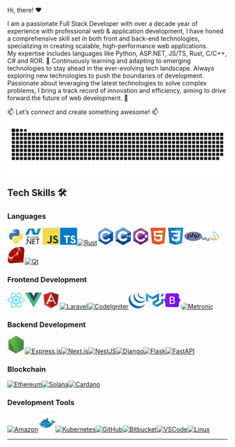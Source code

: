 

Hi, there! ❤️

I am a passionate Full Stack Developer with over a decade year of experience with professional web & application development, I have honed a comprehensive skill set in both front and back-end technologies, specializing in creating scalable, high-performance web applications. <br/>
My expertise includes languages like Python, ASP.NET, JS/TS, Rust, C/C++, C# and ROR. 👀 Continuously learning and adapting to emerging technologies to stay ahead in the ever-evolving tech landscape. Always exploring new technologies to push the boundaries of development.
Passionate about leveraging the latest technologies to solve complex problems, I bring a track record of innovation and efficiency, aiming to drive forward the future of web development. 💞️

📫 Let’s connect and create something awesome! 📫

<picture>
  <source media="(prefers-color-scheme: dark)" srcset="https://raw.githubusercontent.com/sharunkumar/sharunkumar/output/github-contribution-grid-snake-dark.svg">
  <source media="(prefers-color-scheme: light)" srcset="https://raw.githubusercontent.com/sharunkumar/sharunkumar/output/github-contribution-grid-snake.svg">
  <img alt="github contribution grid snake animation" src="https://raw.githubusercontent.com/sharunkumar/sharunkumar/output/github-contribution-grid-snake.svg">
</picture>

## Tech Skills 🛠️

### Languages

<a href="https://www.python.org" target="_blank" rel="noreferrer" style="display: inline-block;">
  <img src="https://raw.githubusercontent.com/devicons/devicon/master/icons/python/python-original.svg" 
       alt="Python" width="40" height="40" />
</a><a href="https://dotnet.microsoft.com/apps/aspnet" target="_blank" rel="noreferrer" style="display: inline-block;">
  <img src="https://raw.githubusercontent.com/devicons/devicon/master/icons/dot-net/dot-net-original-wordmark.svg" 
       alt="ASP.NET" width="40" height="40" />
</a><a href="https://developer.mozilla.org/en-US/docs/Web/JavaScript" target="_blank" rel="noreferrer" style="display: inline-block;">
  <img src="https://raw.githubusercontent.com/devicons/devicon/master/icons/javascript/javascript-original.svg" 
       alt="JavaScript" width="40" height="40" />
</a><a href="https://www.typescriptlang.org" target="_blank" rel="noreferrer" style="display: inline-block;">
  <img src="https://raw.githubusercontent.com/devicons/devicon/master/icons/typescript/typescript-original.svg" 
       alt="TypeScript" width="40" height="40" />
</a><a href="https://www.rust-lang.org" target="_blank" rel="noreferrer" style="display: inline-block;">
  <img src="https://upload.wikimedia.org/wikipedia/commons/d/d5/Rust_programming_language_black_logo.svg" 
       alt="Rust" width="40" height="40" />
</a><a href="https://en.wikipedia.org/wiki/C_(programming_language)" target="_blank" rel="noreferrer" style="display: inline-block;">
  <img src="https://raw.githubusercontent.com/devicons/devicon/master/icons/c/c-original.svg" 
       alt="C" width="40" height="40" />
</a><a href="https://isocpp.org/" target="_blank" rel="noreferrer" style="display: inline-block;">
  <img src="https://raw.githubusercontent.com/devicons/devicon/master/icons/cplusplus/cplusplus-original.svg" 
       alt="C++" width="40" height="40" />
</a><a href="https://learn.microsoft.com/en-us/dotnet/csharp/" target="_blank" rel="noreferrer" style="display: inline-block;">
  <img src="https://raw.githubusercontent.com/devicons/devicon/master/icons/csharp/csharp-original.svg" 
       alt="C#" width="40" height="40" />
</a><a href="https://developer.mozilla.org/en-US/docs/Web/HTML" target="_blank" rel="noreferrer" style="display: inline-block;">
  <img src="https://raw.githubusercontent.com/devicons/devicon/master/icons/html5/html5-original.svg" 
       alt="HTML5" width="40" height="40" />
</a><a href="https://developer.mozilla.org/en-US/docs/Web/CSS" target="_blank" rel="noreferrer" style="display: inline-block;">
  <img src="https://raw.githubusercontent.com/devicons/devicon/master/icons/css3/css3-original.svg" 
       alt="CSS3" width="40" height="40" />
</a><a href="https://www.php.net" target="_blank" rel="noreferrer" style="display: inline-block;">
  <img src="https://raw.githubusercontent.com/devicons/devicon/master/icons/php/php-original.svg" 
       alt="PHP" width="40" height="40" />
</a><a href="https://www.w3schools.com/sql/" target="_blank" rel="noreferrer" style="display: inline-block;">
  <img src="https://raw.githubusercontent.com/devicons/devicon/master/icons/mysql/mysql-original-wordmark.svg" 
       alt="SQL" width="40" height="40" />
</a><a href="https://www.ruby-lang.org" target="_blank" rel="noreferrer" style="display: inline-block;">
  <img src="https://raw.githubusercontent.com/devicons/devicon/master/icons/ruby/ruby-original.svg" 
       alt="Ruby" width="40" height="40" />
</a><a href="https://www.qt.io" target="_blank" rel="noreferrer" style="display: inline-block;">
  <img src="https://upload.wikimedia.org/wikipedia/commons/0/0b/Qt_logo_2016.svg" 
       alt="Qt" width="40" height="40" />
</a>



### Frontend Development

<a href="https://react.dev" target="_blank" rel="noreferrer" style="display: inline-block;">
  <img src="https://raw.githubusercontent.com/devicons/devicon/master/icons/react/react-original.svg" 
       alt="React" width="40" height="40" />
</a><a href="https://vuejs.org" target="_blank" rel="noreferrer" style="display: inline-block;">
  <img src="https://raw.githubusercontent.com/devicons/devicon/master/icons/vuejs/vuejs-original.svg" 
       alt="Vue.js" width="40" height="40" />
</a><a href="https://angular.io" target="_blank" rel="noreferrer" style="display: inline-block;">
  <img src="https://raw.githubusercontent.com/devicons/devicon/master/icons/angularjs/angularjs-original.svg" 
       alt="Angular" width="40" height="40" />
</a><a href="https://laravel.com" target="_blank" rel="noreferrer" style="display: inline-block;">
  <img src="https://cdn.worldvectorlogo.com/logos/laravel-2.svg" 
       alt="Laravel" width="40" height="40" />
</a><a href="https://codeigniter.com" target="_blank" rel="noreferrer" style="display: inline-block;">
  <img src="https://cdn.worldvectorlogo.com/logos/codeigniter.svg" 
       alt="CodeIgniter" width="40" height="40" />
</a><a href="https://jquery.com" target="_blank" rel="noreferrer" style="display: inline-block;">
  <img src="https://raw.githubusercontent.com/devicons/devicon/master/icons/jquery/jquery-original.svg" 
       alt="jQuery" width="40" height="40" />
</a><a href="https://mui.com" target="_blank" rel="noreferrer" style="display: inline-block;">
  <img src="https://raw.githubusercontent.com/devicons/devicon/master/icons/materialui/materialui-original.svg" 
       alt="MUI" width="40" height="40" />
</a><a href="https://getbootstrap.com" target="_blank" rel="noreferrer" style="display: inline-block;">
  <img src="https://raw.githubusercontent.com/devicons/devicon/master/icons/bootstrap/bootstrap-original.svg" 
       alt="Bootstrap" width="40" height="40" />
</a><a href="https://keenthemes.com/metronic" target="_blank" rel="noreferrer" style="display: inline-block;">
  <img src="https://via.placeholder.com/40?text=M" 
       alt="Metronic" width="40" height="40" style="border-radius: 8px;" />
</a>

### Backend Development

<a href="https://nodejs.org" target="_blank" rel="noreferrer" style="display: inline-block;">
  <img src="https://raw.githubusercontent.com/devicons/devicon/master/icons/nodejs/nodejs-original.svg" 
       alt="Node.js" width="40" height="40" />
</a><a href="https://expressjs.com" target="_blank" rel="noreferrer" style="display: inline-block;">
  <img src="https://upload.wikimedia.org/wikipedia/commons/6/64/Expressjs.png" 
       alt="Express.js" width="40" height="40" />
</a><a href="https://nextjs.org" target="_blank" rel="noreferrer" style="display: inline-block;">
  <img src="https://upload.wikimedia.org/wikipedia/commons/8/8e/Nextjs-logo.svg" 
       alt="Next.js" width="40" height="40" />
</a><a href="https://nestjs.com" target="_blank" rel="noreferrer" style="display: inline-block;">
  <img src="https://cdn.worldvectorlogo.com/logos/nestjs.svg" 
       alt="NestJS" width="40" height="40" />
</a><a href="https://www.djangoproject.com" target="_blank" rel="noreferrer" style="display: inline-block;">
  <img src="https://static.djangoproject.com/img/logos/django-logo-negative.png" 
       alt="Django" width="40" height="40" />
</a><a href="https://flask.palletsprojects.com" target="_blank" rel="noreferrer" style="display: inline-block;">
  <img src="https://upload.wikimedia.org/wikipedia/commons/3/3c/Flask_logo.svg" 
       alt="Flask" width="40" height="40" />
</a><a href="https://fastapi.tiangolo.com" target="_blank" rel="noreferrer" style="display: inline-block;">
  <img src="https://fastapi.tiangolo.com/img/logo-margin/logo-teal.png" 
       alt="FastAPI" width="40" height="40" />
</a>

### Blockchain

<a href="https://ethereum.org" target="_blank" rel="noreferrer" style="display: inline-block;">
  <img src="https://upload.wikimedia.org/wikipedia/commons/6/6f/Ethereum-icon-purple.svg" 
       alt="Ethereum" width="40" height="40" />
</a><a href="https://solana.com" target="_blank" rel="noreferrer" style="display: inline-block;">
  <img src="https://cryptologos.cc/logos/solana-sol-logo.png?v=025" 
       alt="Solana" width="40" height="40" />
</a><a href="https://cardano.org" target="_blank" rel="noreferrer" style="display: inline-block;">
  <img src="https://cryptologos.cc/logos/cardano-ada-logo.png?v=025" 
       alt="Cardano" width="40" height="40" />
</a>

### Development Tools

<a href="https://www.amazon.com" target="_blank" rel="noreferrer" style="display: inline-block;">
  <img src="https://upload.wikimedia.org/wikipedia/commons/a/a9/Amazon_logo.svg" 
       alt="Amazon" width="40" height="40" />
</a><a href="https://www.docker.com" target="_blank" rel="noreferrer" style="display: inline-block;">
  <img src="https://raw.githubusercontent.com/devicons/devicon/master/icons/docker/docker-original.svg" 
       alt="Docker" width="40" height="40" />
</a><a href="https://kubernetes.io" target="_blank" rel="noreferrer" style="display: inline-block;">
  <img src="https://upload.wikimedia.org/wikipedia/commons/3/39/Kubernetes_logo_without_workmark.svg" 
       alt="Kubernetes" width="40" height="40" />
</a><a href="https://github.com" target="_blank" rel="noreferrer" style="display: inline-block;">
  <img src="https://upload.wikimedia.org/wikipedia/commons/9/91/Octicons-mark-github.svg" 
       alt="GitHub" width="40" height="40" />
</a><a href="https://bitbucket.org" target="_blank" rel="noreferrer" style="display: inline-block;">
  <img src="https://upload.wikimedia.org/wikipedia/commons/0/0e/Bitbucket-blue-logomark-only.svg" 
       alt="Bitbucket" width="40" height="40" />
</a><a href="https://code.visualstudio.com" target="_blank" rel="noreferrer" style="display: inline-block;">
  <img src="https://upload.wikimedia.org/wikipedia/commons/9/9a/Visual_Studio_Code_1.35_icon.svg" 
       alt="VSCode" width="40" height="40" />
</a><a href="https://www.linux.org" target="_blank" rel="noreferrer" style="display: inline-block;">
  <img src="https://upload.wikimedia.org/wikipedia/commons/3/35/Tux.svg" 
       alt="Linux" width="40" height="40" />
</a>
<hr/>
